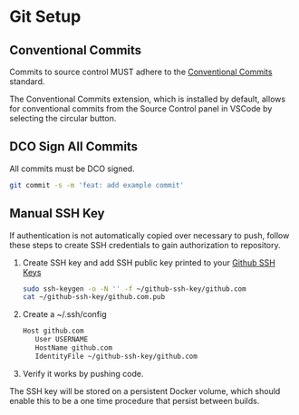 # Git Setup

## Conventional Commits

Commits to source control MUST adhere to the
[Conventional Commits](https://www.conventionalcommits.org/en/v1.0.0/) standard.

The Conventional Commits extension, which is installed by default, allows for
conventional commits from the Source Control panel in VSCode by selecting the
circular button.

## DCO Sign All Commits

All commits must be DCO signed.

```bash
git commit -s -m 'feat: add example commit'
```

## Manual SSH Key

If authentication is not automatically copied over necessary to push, follow
these steps to create SSH credentials to gain authorization to repository.

1. Create SSH key and add SSH public key printed to your
   [Github SSH Keys](https://github.com/settings/ssh/new)

   ```bash
   sudo ssh-keygen -o -N '' -f ~/github-ssh-key/github.com
   cat ~/github-ssh-key/github.com.pub
   ```

2. Create a ~/.ssh/config

   ```bash
   Host github.com
      User USERNAME
      HostName github.com
      IdentityFile ~/github-ssh-key/github.com
   ```

3. Verify it works by pushing code.

The SSH key will be stored on a persistent Docker volume, which should enable
this to be a one time procedure that persist between builds.
